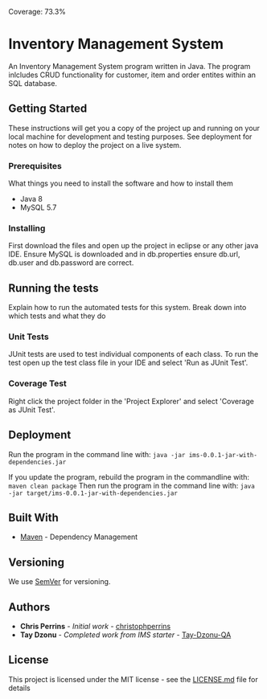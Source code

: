 Coverage: 73.3%
# Inventory Management System

An Inventory Management System program written in Java. The program inlcludes CRUD functionality for customer, item and order entites within an SQL database.

## Getting Started

These instructions will get you a copy of the project up and running on your local machine for development and testing purposes. See deployment for notes on how to deploy the project on a live system.

### Prerequisites

What things you need to install the software and how to install them
* Java 8
* MySQL 5.7


### Installing

First download the files and open up the project in eclipse or any other java IDE. 
Ensure MySQL is downloaded and in db.properties ensure db.url, db.user and db.password are correct.


## Running the tests

Explain how to run the automated tests for this system. Break down into which tests and what they do

### Unit Tests 

JUnit tests are used to test individual components of each class.
To run the test open up the test class file in your IDE and select 'Run as JUnit Test'.

### Coverage Test

Right click the project folder in the 'Project Explorer' and select 'Coverage as JUnit Test'.


## Deployment

Run the program in the command line with:
``
java -jar ims-0.0.1-jar-with-dependencies.jar
``

If you update the program, rebuild the program in the commandline with:
``
maven clean package
``
Then run the program in the command line with:
``
java -jar target/ims-0.0.1-jar-with-dependencies.jar
``

## Built With

* [Maven](https://maven.apache.org/) - Dependency Management

## Versioning

We use [SemVer](http://semver.org/) for versioning.

## Authors

* **Chris Perrins** - *Initial work* - [christophperrins](https://github.com/christophperrins)
* **Tay Dzonu** - *Completed work from IMS starter* - [Tay-Dzonu-QA](https://github.com/Tay-Dzonu-QA)

## License

This project is licensed under the MIT license - see the [LICENSE.md](LICENSE.md) file for details 
